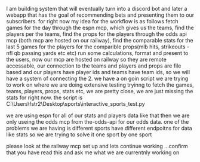 I am building system that will eventually turn into a discord bot and later a webapp that has the goal of recommending bets and presenting them to our subscribers. for right now my idea for the workflow is as follows fetch games for the day through the espn mcp, which gives us the teams, find the players per the teams, find the props for the players through the odds api mcp   (both mcp are hosted on our railway), find the  comparable stats for the last 5 games for the players for the comparible props(mlb hits, strikeouts - nfl qb passing yards etc etc)     run some calculations, format and present to the users,   now our mcp are hosted on railway so they are remote accessable,  our connection to the teams and players and props are file based and our players have player ids and teams have team ids, so we will have a system of connecting the 2.   we have a on goin script we are trying to work on where we are doing extensive testing tryinng to fetch the games, teams, players, props, stats etc, we are pretty close, we are just missing the stats for right now. the script is  C:\Users\fstr2\Desktop\sports\interactive_sports_test.py

we are using espn for all of our stats and players data like that then we are only useing the odds mcp from the-odds-api for our odds data.  one of the problems we are having is different sports have different endpoitns for data like stats so we are trying to solve it one sport by one sport 

please look at the railway mcp set up and lets continue working ...confirm that you have read this and ask me what we are currentnly working on